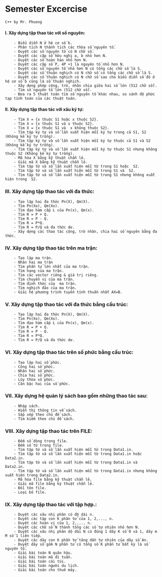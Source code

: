 # Semester Excercise
    C++ by Mr. Phuong
 
 #### I. Xây dựng tập thao tác với số nguyên:
 
        - Biểu diễn N ở hệ cơ số b.
        - Phân tích N thành tích các thừa số nguyên tố.
        - Duyệt các số nguyên tố có N chữ số.
        - Duyệt các cặp số hữu nghị a, b nhỏ hơn N.
        - Duyệt các số hoàn hảo nhỏ hơn N.
        - Duyệt các cặp số P, 4P +1 là nguyên tố nhỏ hơn N.
        - Duyệt các số nguyên tố nhỏ hơn N có tổng các chữ số là S.
        - Duyệt các số thuận nghịch có N chữ số có tổng các chữ số là S.
        - Duyệt các số thuận nghịch có N chữ số sao cho biểu diễn số đó ở hệ cơ số b cũng là số thuận nghịch.
        - Xây dựng phép cộng, trừ, nhân chia giữa hai số lớn (512 chữ số).
        - Tìm số nguyên tố lớn (512 chữ số).
        - Đưa ra 5 thuật toán tìm số nguyên tố khác nhau, so sánh độ phức tạp tính toán của các thuật toán.
        
#### II.  Xây dựng tập thao tác với xâu ký tự:
 
        - Tìm X = {x thuộc S1 hoặc x thuộc S2}.
        - Tìm X = {x thuộc S1 và x thuộc S2}.
        - Tìm X = {x thuộc S1 và  x không thuộc S2}.
        - Tìm tập ký tự và số lần xuất hiện mỗi ký tự trong cả S1, S2 (Không kể ký tự trống).
        - Tìm tập ký tự và số lần xuất hiện mỗi ký tự thuộc cả S1 và S2 (Không kể ký tự trống).
        - Tìm tập ký tự và số lần xuất hiện mỗi ký tự thuộc S1 nhưng không thuộc S2 (Không kể ký tự trống).
        - Mã hóa X bằng kỹ thuật chẵn lẻ.
        - Giải mã X bằng kỹ thuật chẵn lẻ.
        - Tìm tập từ và số lần xuất hiện mỗi từ trong S1 hoặc  S2.
        - Tìm tập từ và số lần xuất hiện mỗi từ trong S1 và  S2.
        - Tìm tập từ và số lần xuất hiện mỗi từ trong S1 nhưng không xuất hiện trong  S2.
        
### III. Xây dựng tập thao tác với đa thức:

        - Tạo lập hai đa thức Pn(X), Qm(X).
        - Tìm Pn(Xo), Qm(Xo).
        - Tìm đạo hàm cấp L của Pn(x), Qm(x).
        - Tìm R = P + Q.
        - Tìm R = P - Q.
        - Tìm R = P*Q.
        - Tìm R = P/Q và đa thức dư.
        - Xây dựng các thao tác cộng, trừ nhân, chia hai số nguyên bằng đa thức.
        
### IV. Xây dựng tập thao tác trên ma trận:

        - Tạo lập ma trận.
        - Nhân hai ma trận 
        - Tìm phần tử lớn nhất của ma trận. 
        - Tìm hạng của ma trận.
        - Tìm các vector riêng & giá trị riêng.
        - Tìm chuyển vị của ma trận.
        - Tìm định thức của  ma trận.
        - Tìm nghịch đảo của ma trận.
        - Giải hệ phương trình tuyến tính thuần nhất AX=B.
        
### V. Xây dựng tập thao tác với đa thức bằng cấu trúc:

        - Tạo lập hai đa thức Pn(X), Qm(X).
        - Tìm Pn(Xo), Qm(Xo).
        - Tìm đạo hàm cấp L của Pn(x), Qm(x).
        - Tìm R = P + Q.
        - Tìm R = P - Q.
        - Tìm R = P*Q.
        - Tìm R = P/Q và đa thức dư.

### VI. Xây dựng tập thao tác trên số phức bằng cấu trúc:

        - Tạo lập hai số phức.
        - Cộng hai số phức.
        - Nhân hai số phức.
        - Chia hai số phức.
        - Lũy thừa số phức.
        - Căn bậc hai của số phức.

### VII. Xây dựng hệ quản lý sách bao gồm những thao tác sau:
        
        - Nhập sách.
        - Hiển thị thông tin về sách.
        - Sắp xếp theo chủ đề sách.
        - Tìm kiếm theo chủ đề sách.
        
### VIII. Xây dựng tập thao tác trên FILE:
        
        - Đếm số dòng trong file.
        - Đếm số từ trong file.
        - Tìm tập từ và số lần xuất hiện mỗi từ trong Data1.in.
        - Tìm tập từ và số lần xuất hiện mỗi từ trong Data1.in hoặc Data2.in.
        - Tìm tập từ và số lần xuất hiện mỗi từ trong Data1.in và Data2.in.
        - Tìm tập từ và số lần xuất hiện mỗi từ trong Data1.in nhưng không xuất hiện trong Data2.in.
        - Mã hóa file bằng kỹ thuật chẵn lẻ.
        - Giải mã file bằng ký thuật chẵn lẻ.
        - Đổi tên file.
        - Loại bỏ file.
        
### IX. Xây dựng tập thao tác với tập hợp.:

        - Duyệt các xâu nhị phân có độ dài n.
        - Duyêt các tập con K phân tử của 1, 2,..., n.
        - Duyệt các hoán vị của 1, 2,..., n.
        - Duyệt các chữ số N thành tổng các số tự nhiên nhỏ hơn N.
        - Duyệt các xâu nhị phân dộ dài N có đúng 1 dãy K số 0 và 1, dãy m M số 1 liên tiếp.
        - Duyệt các dãy con K phần tử tăng dần tự nhiên của dãy số An.
        - Duyệt dãy số gồm N phần tử có tổng số K phần tử bất kỳ là số nguyên tố.
        - Giải bài toán N quân hậu.
        - Giải bài toán mã đi tuần.
        - Giải bài toán cái túi.
        - Giải bài toán người du lịch.
        - Giải bài toán cho thuê máy.
        
